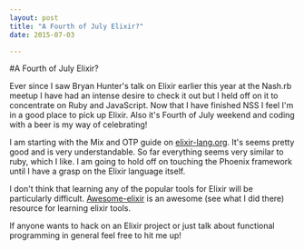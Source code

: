 ```yaml
---
layout: post
title: "A Fourth of July Elixir?"
date: 2015-07-03

---
```


#A Fourth of July Elixir?

Ever since I saw Bryan Hunter's talk on Elixir earlier this year at the
Nash.rb meetup I have had an intense desire to check it out but I held
off on it to concentrate on Ruby and JavaScript. Now that I have
finished NSS I feel I'm in a good place to pick up Elixir. Also it's
Fourth of July weekend and coding with a beer is my way of celebrating!

I am starting with the Mix and OTP guide on [elixir-lang.org](http://elixir-lang.org/getting-started/mix-otp/introduction-to-mix.html). It's seems pretty good and is very understandable. So far everything seems very similar to ruby, which I like. I am going to hold off on touching the Phoenix framework until I have a grasp on the Elixir language itself.

I don't think that learning any of the popular tools for Elixir will be
particularly difficult. [Awesome-elixir](https://github.com/h4cc/awesome-elixir) is an awesome (see what I did there) resource for learning elixir tools.

If anyone wants to hack on an Elixir project or just talk about
functional programming in general feel free to hit me up!
